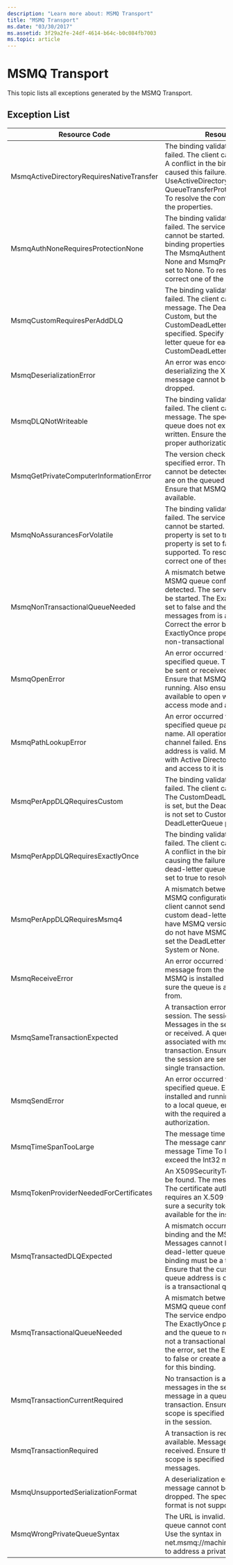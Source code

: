 ```yaml
---
description: "Learn more about: MSMQ Transport"
title: "MSMQ Transport"
ms.date: "03/30/2017"
ms.assetid: 3f29a2fe-24df-4614-b64c-b0c084fb7003
ms.topic: article
---
```

# MSMQ Transport

This topic lists all exceptions generated by the MSMQ Transport.  
  
## Exception List  
  
|Resource Code|Resource String|  
|-------------------|---------------------|  
|MsmqActiveDirectoryRequiresNativeTransfer|The binding validation for the message failed. The client cannot send messages. A conflict in the binding properties caused this failure. The UseActiveDirectory is set to true and QueueTransferProtocol is set to Native. To resolve the conflict, correct one of the properties.|  
|MsmqAuthNoneRequiresProtectionNone|The binding validation for the service failed. The service endpoint or the client cannot be started. A conflict in the binding properties caused this failure. The MsmqAuthenticationMode is set to None and MsmqProtectionLevel is not set to None. To resolve to conflict, correct one of the properties.|  
|MsmqCustomRequiresPerAddDLQ|The binding validation for the message failed. The client cannot send the message. The DeadLetterQueue is set to Custom, but the CustomDeadLetterQueue is not specified. Specify the URI of the dead letter queue for each application in the CustomDeadLetterQueue property.|  
|MsmqDeserializationError|An error was encountered while deserializing the XML message. The message cannot be received and is dropped.|  
|MsmqDLQNotWriteable|The binding validation for the client failed. The client cannot send a message. The specified dead-letter queue does not exist or cannot be written. Ensure the queue exists with the proper authorization to write to it.|  
|MsmqGetPrivateComputerInformationError|The version check failed with the specified error. The version of MSMQ cannot be detected All operations that are on the queued channel will fail. Ensure that MSMQ is installed and is available.|  
|MsmqNoAssurancesForVolatile|The binding validation for the service failed. The service endpoint or the client cannot be started. The ExactlyOnce property is set to true and the Durable property is set to false. This is not supported. To resolve the conflict, correct one of these properties.|  
|MsmqNonTransactionalQueueNeeded|A mismatch between the binding and MSMQ queue configuration was detected. The service endpoint cannot be started. The ExactlyOnce property is set to false and the queue to read messages from is a transactional queue. Correct the error by setting the ExactlyOnce property to true or create a non-transactional binding.|  
|MsmqOpenError|An error occurred while opening the specified queue. The message cannot be sent or received from the queue. Ensure that MSMQ is installed and running. Also ensure that the queue is available to open with the required access mode and authorization.|  
|MsmqPathLookupError|An error occurred when converting the specified queue path name to the format name. All operations on the queued channel failed. Ensure that the queue address is valid. MSMQ must be installed with Active Directory integration enabled and access to it is available.|  
|MsmqPerAppDLQRequiresCustom|The binding validation on the client failed. The client cannot send messages. The CustomDeadLetterQueue property is set, but the DeadLetterQueue property is not set to Custom. Set the DeadLetterQueue property to Custom.|  
|MsmqPerAppDLQRequiresExactlyOnce|The binding validation for the client failed. The client cannot send messages. A conflict in the binding properties is causing the failure. To use the custom dead-letter queue, ExactlyOnce must be set to true to resolve to conflict.|  
|MsmqPerAppDLQRequiresMsmq4|A mismatch between the binding and MSMQ configuration was detected. The client cannot send messages. To use the custom dead-letter queue, you must have MSMQ version 4.0 or higher. If you do not have MSMQ version 4.0 or higher set the DeadLetterQueue property to System or None.|  
|MsmqReceiveError|An error occurred while receiving a message from the queue. Ensure that MSMQ is installed and running. Make sure the queue is available to receive from.|  
|MsmqSameTransactionExpected|A transaction error occurred for this session. The session channel is faulted. Messages in the session cannot be sent or received. A queued session cannot be associated with more than one transaction. Ensure that all messages in the session are sent or received using a single transaction.|  
|MsmqSendError|An error occurred while sending to the specified queue. Ensure that MSMQ is installed and running. If you are sending to a local queue, ensure the queue exists with the required access mode and authorization.|  
|MsmqTimeSpanTooLarge|The message time to live is too large. The message cannot be sent. The message Time To Live (TTL) cannot exceed the Int32 maximum value.|  
|MsmqTokenProviderNeededForCertificates|An X509SecurityTokenProvider cannot be found. The message cannot be sent. The certificate authentication mode requires an X.509 token provider. Make sure a security token provider is available for the installed certificate.|  
|MsmqTransactedDLQExpected|A mismatch occurred between the binding and the MSMQ configuration. Messages cannot be sent. The custom dead-letter queue specified in the binding must be a transaction queue. Ensure that the custom dead-letter queue address is correct and the queue is a transactional queue.|  
|MsmqTransactionalQueueNeeded|A mismatch between the binding and the MSMQ queue configuration occurred. The service endpoint cannot be started. The ExactlyOnce property is set to true and the queue to read messages from is not a transactional queue. To correct to the error, set the ExactlyOnce property to false or create a transactional queue for this binding.|  
|MsmqTransactionCurrentRequired|No transaction is available to send messages in the session. To send a message in a queued session requires a transaction. Ensure that a transaction scope is specified to send the message in the session.|  
|MsmqTransactionRequired|A transaction is required but is not available. Messages cannot be sent or received. Ensure that the transaction scope is specified to send or receive messages.|  
|MsmqUnsupportedSerializationFormat|A deserialization error occurred. The message cannot be received and is dropped. The specified serialization format is not supported.|  
|MsmqWrongPrivateQueueSyntax|The URL is invalid. The URL for the queue cannot contain the '$' character. Use the syntax in net.msmq://machine/private/queueName to address a private queue.|
